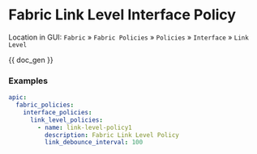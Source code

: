 # Fabric Link Level Interface Policy

Location in GUI:
`Fabric` » `Fabric Policies` » `Policies` » `Interface` » `Link Level`


{{ doc_gen }}

### Examples

```yaml
apic:
  fabric_policies:
    interface_policies:
      link_level_policies:
        - name: link-level-policy1
          description: Fabric Link Level Policy
          link_debounce_interval: 100
```
